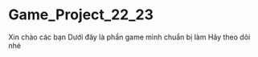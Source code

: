 # Game_Project_22_23
Xin chào các bạn
Dưới đây là phần game mình chuẩn bị làm
Hãy theo dõi nhé
